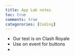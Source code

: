 ```yaml
---
title: App Lab notes
toc: true
comments: true
categorories: [Coding]
---
```

- Our test is on Clash Royale
- Use on event for buttons
- 